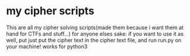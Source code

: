 <h1>my cipher scripts</h1>
This are all my cipher solving scripts(made them because i want them at hand for CTFs and stuff...)
for anyone elses sake:
if you want to use it as well, put just put the cipher text in the cipher text file, and run run.py on your machine!
works for python3
